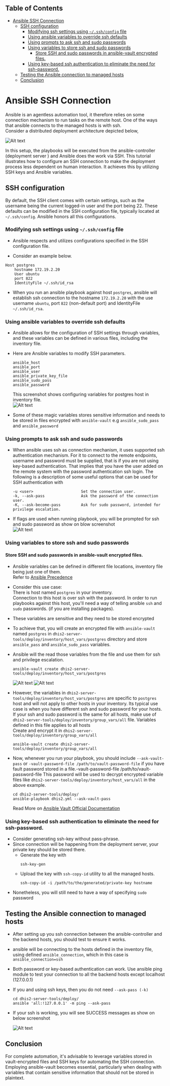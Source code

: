 Table of Contents
---
<!-- vim-markdown-toc GFM -->

* [Ansible SSH Connection](#ansible-ssh-connection)
  * [SSH configuration](#ssh-configuration)
    * [Modifying ssh settings using `~/.ssh/config` file](#modifying-ssh-settings-using-sshconfig-file)
    * [Using ansible variables to override ssh defaults](#using-ansible-variables-to-override-ssh-defaults)
    * [Using prompts to ask ssh and sudo passwords](#using-prompts-to-ask-ssh-and-sudo-passwords)
    * [Using variables to store ssh and sudo passwords](#using-variables-to-store-ssh-and-sudo-passwords)
      * [Store SSH and sudo passwords in ansible-vault encrypted files.](#store-ssh-and-sudo-passwords-in-ansible-vault-encrypted-files)
    * [Using key-based ssh authentication to eliminate the need for ssh-password.](#using-key-based-ssh-authentication-to-eliminate-the-need-for-ssh-password)
  * [Testing the Ansible connection to managed hosts](#testing-the-ansible-connection-to-managed-hosts)
  * [Conclusion](#conclusion)

<!-- vim-markdown-toc -->

# Ansible SSH Connection
Ansible is an agentless automation tool, it therefore relies on some connection
mechanism to run tasks on the remote host. One of the ways that ansible
connects to the managed hosts is with ssh.<br> Consider a distributed deployment
architecture depicted below, 

![Alt text](./images/distributed-architecture.png?raw=true "Distributed")

In this setup, the playbooks will be executed from the ansible-controller
(deployment server ) and Ansible does the work via SSH.
This tutorial illustrates how to configure an SSH connection to make the
deployment process less dependent on human interaction. It achieves this by
utilizing SSH keys and Ansible variables.

## SSH configuration

By default, the SSH client comes with certain settings, such as the username
being the current logged-in user and the port being 22. These defaults can be modified in
the SSH configuration file, typically located at `~/.ssh/config`. Ansible
honors all this configurations.

### Modifying ssh settings using `~/.ssh/config` file
- Ansible respects and utilizes configurations specified in the SSH
  configuration file.

- Consider an example below. 
```
Host postgres
    hostname 172.19.2.20
    User ubuntu
    port 822
    IdentityFile ~/.ssh/id_rsa
```
- When you run an ansible playbook against host `postgres`, ansible will
  establish ssh connection to the hostname `172.19.2.20` with the  use username
  `ubuntu`, port `822` (non-default port) and IdentityFile `~/.ssh/id_rsa`.

### Using ansible variables to override ssh defaults

- Ansible allows for the configuration of SSH settings through variables, and
  these variables can be defined in various files, including the inventory
  file.
- Here are Ansible variables to modify SSH parameters.
  ```
  ansible_host
  ansible_port
  ansible_user
  ansible_private_key_file
  ansible_sudo_pass
  ansible_password
  ```

  This screenshot shows configuring variables for postgres host in inventory file.  
  ![Alt text](./images/ssh_connection.png?raw=true "ansible_connection")
- Some of these magic variables stores sensitive information and needs to be stored in files encrypted with `ansible-vault`
  e.g `ansible_sudo_pass` and `ansible_password`

### Using prompts to ask ssh and sudo passwords
- When ansible uses ssh as connection mechanism, it uses supported ssh
  authentication mechanism. For it to connect to the remote endpoints, username
  and password must be supplied, that is if you are not using key-based
  authentication. That implies that you have the user added on the remote
  system with the password authentication ssh login. The following is a
  description of some useful options that can be used for SSH authentication
  with

    ```
    -u <user>                     Set the connection user.
    -k, --ask-pass                Ask the password of the connection user.
    -K, --ask-become-pass         Ask for sudo password, intended for privilege escalation.
    ```
- If flags are used when running playbook, you will be prompted for ssh and
  sudo password as show on blow screenshot<br>
    ![Alt text](./images/ssh-and-sudo-prompt.png?raw=true "ssh")

### Using variables to store ssh and sudo passwords
####  Store SSH and sudo passwords in ansible-vault encrypted files. 
- Ansible variables can be defined in different file locations, inventory file
  being just one of them. <br>
  Refer to [Ansible
  Precedence](https://docs.ansible.com/ansible/latest/playbook_guide/playbooks_variables.html#variable-precedence-where-should-i-put-a-variable)
- Consider this use case:<br> There is  host named `postgres` in your inventory.<br>
  Connection to this host is over ssh with the password. In order to run playbooks against this host, you'll
  need a way of telling ansible `ssh` and `sudo` passwords. (if you are installing packages).
- These variables are sensitive and they need to be stored encrypted 
- To achieve that, you will create an encrypted file with `ansible-vault` named
  `postgres` in `dhis2-server-tools/deploy/inventory/host_vars/postgres`
  directory and store `ansible_pass` and `ansible_sudo_pass` variables. 
- Ansible will the read those variables from the file and use them for ssh and privilege escalation. 
 
  ```
  ansible-vault create dhis2-server-tools/deploy/inventory/host_vars/postgres
  ```
  ![Alt text](./images/creating-vault-file.png?raw=true "ssh")
  ![Alt text](./images/ssh-and-sudo-passwords.png?raw=true "ssh")


- However, the variables in
  `dhis2-server-tools/deploy/inventory/host_vars/postgres` are specific to
  `postgres` host and will not apply to other hosts in your inventory. 
  Its typical use case is when you have different ssh and sudo password for your hosts. <br> 
  If your ssh and sudo password is the same for all hosts, make use of
  `dhis2-server-tools/deploy/inventory/group_vars/all` file. Variables defined
  in this file applies to all hosts <br>
  Create and encrypt it in `dhis2-server-tools/deploy/inventory/group_vars/all`<br>
  ```
  ansible-vault create dhis2-server-tools/deploy/inventory/group_vars/all
  ```
- Now, whenever you run your playbook, you should include `--ask-vault-pass` or
  `-vault-password-file /path/to/vault-password-file` if you have fault
  password stored in a file.-vault-password-file /path/to/vault-password-file
  This password will be used to decrypt encrypted variable files like
  `dhis2-server-tools/deploy/inventory/host_vars/all` in the above
  example. 
  ```
  cd dhis2-server-tools/deploy/
  ansible-playbook dhis2.yml --ask-vault-pass
  ```
  Read More on [Ansible Vault Official
  Documentation](https://docs.ansible.com/ansible/latest/cli/ansible-vault.html)
###  Using key-based ssh authentication to eliminate the need for ssh-password.
- Consider generating ssh-key without pass-phrase.
- Since connection will be happening from the deployment server, your private
  key should be stored there.
  - Generate the key with 
    ```
    ssh-key-gen
    ```
  - Upload the key with `ssh-copy-id` utility to all the managed hosts.
    ```
    ssh-copy-id -i /path/to/the/generated/private-key hostname  
    ```
- Nonetheless, you will still need to have a way of specifying `sudo` password

## Testing the Ansible connection to managed hosts
- After setting up you ssh connection between the ansible-controller and the
  backend hosts, you should test to ensure it works.
- ansible will be connecting to the hosts defined in the inventory file, using
  defined `ansible_connection`, which in this case is `ansible_connection=ssh` 
- Both password or key-based authentication can work. Use ansible ping module
  to test your connection to all the backend hosts except localhost (127.0.0.1)
- If you and using ssh keys, then you do not need `--ask-pass (-k)`
  ```
  cd dhis2-server-tools/deploy/
  ansible 'all:!127.0.0.1' -m ping --ask-pass
  ```
- If your ssh is working, you will see SUCCESS messages as show on below screenshot

  ![Alt text](./images/ping_pong.png?raw=true "ping pong")
## Conclusion
For complete automation, it's advisable to leverage variables stored in
vault-encrypted files and SSH keys for automating the SSH connection.
Employing ansible-vault becomes essential, particularly when dealing with
variables that contain sensitive information that should not be stored in
plaintext.

